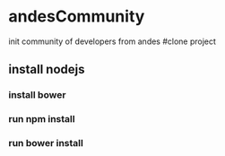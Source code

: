 # andesCommunity
init community of developers from andes
#clone project
## install nodejs
### install bower
### run npm install
### run bower install
